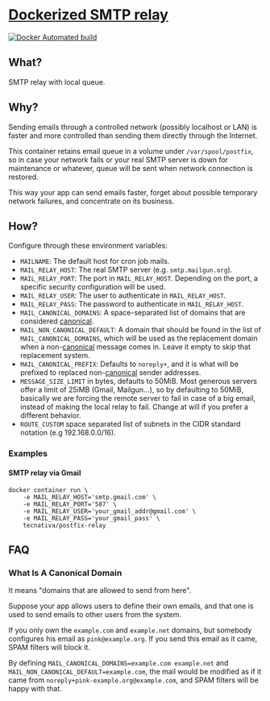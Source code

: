 # [Dockerized SMTP relay](https://hub.docker.com/r/tecnativa/postfix-relay)

[![Docker Automated build](https://img.shields.io/docker/automated/tecnativa/postfix-relay.svg)](https://hub.docker.com/r/tecnativa/postfix-relay/)

## What?

SMTP relay with local queue.

## Why?

Sending emails through a controlled network (possibly localhost or LAN) is
faster and more controlled than sending them directly through the Internet.

This container retains email queue in a volume under `/var/spool/postfix`, so
in case your network fails or your real SMTP server is down for maintenance
or whatever, queue will be sent when network connection is restored.

This way your app can send emails faster, forget about possible temporary
network failures, and concentrate on its business.

## How?

Configure through these environment variables:

- `MAILNAME`: The default host for cron job mails.
- `MAIL_RELAY_HOST`: The real SMTP server (e.g. `smtp.mailgun.org`).
- `MAIL_RELAY_PORT`: The port in `MAIL_RELAY_HOST`. Depending on the port,
  a specific security configuration will be used.
- `MAIL_RELAY_USER`: The user to authenticate in `MAIL_RELAY_HOST`.
- `MAIL_RELAY_PASS`: The password to authenticate in `MAIL_RELAY_HOST`.
- `MAIL_CANONICAL_DOMAINS`: A space-separated list of domains that are
  considered [canonical][].
- `MAIL_NON_CANONICAL_DEFAULT`: A domain that should be found in the list of
  `MAIL_CANONICAL_DOMAINS`, which will be used as the replacement domain when
  a non-[canonical][] message comes in. Leave it empty to skip that
  replacement system.
- `MAIL_CANONICAL_PREFIX`: Defaults to `noreply+`, and it is what will be
  prefixed to replaced non-[canonical][] sender addresses.
- `MESSAGE_SIZE_LIMIT` in bytes, defaults to 50MiB. Most generous servers offer
  a limit of 25iMB (Gmail, Mailgun...), so by defaulting to 50MiB, basically
  we are forcing the remote server to fail in case of a big email, instead of
  making the local relay to fail. Change at will if you prefer a different
  behavior.
- `ROUTE_CUSTOM` space separated list of subnets in the CIDR standard notation
  (e.g 192.168.0.0/16).

### Examples

#### SMTP relay via Gmail

    docker container run \
        -e MAIL_RELAY_HOST='smtp.gmail.com' \
        -e MAIL_RELAY_PORT='587' \
        -e MAIL_RELAY_USER='your_gmail_addr@gmail.com' \
        -e MAIL_RELAY_PASS='your_gmail_pass' \
        tecnativa/postfix-relay

## FAQ

### What Is A Canonical Domain

It means "domains that are allowed to send from here".

Suppose your app allows users to define their own emails, and that one is used
to send emails to other users from the system.

If you only own the `example.com` and `example.net` domains, but somebody
configures his email as `pink@example.org`. If you send this email as it came,
SPAM filters will block it.

By defining `MAIL_CANONICAL_DOMAINS=example.com example.net` and
`MAIL_NON_CANONICAL_DEFAULT=example.com`, the mail would be modified as if it
came from `noreply+pink-example.org@example.com`, and SPAM filters will
be happy with that.

[canonical]: #what-is-a-canonical-domain
